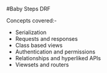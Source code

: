 #Baby Steps DRF

Concepts covered:-
* Serialization
* Requests and responses
* Class based views
* Authentication and permissions
* Relationships and hyperliked APIs
* Viewsets and routers
